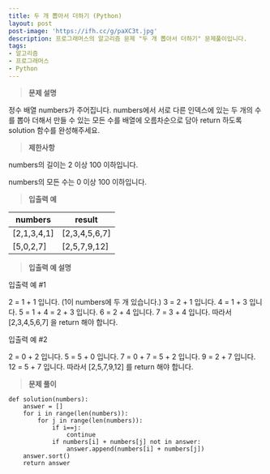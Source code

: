 ```yaml
---
title: 두 개 뽑아서 더하기 (Python)
layout: post
post-image: 'https://ifh.cc/g/paXC3t.jpg'
description: 프로그래머스의 알고리즘 문제 "두 개 뽑아서 더하기" 문제풀이입니다.
tags:
- 알고리즘
- 프로그래머스
- Python
---
```



>**문제 설명**

정수 배열 numbers가 주어집니다. numbers에서 서로 다른 인덱스에 있는 두 개의 수를 뽑아 더해서 만들 수 있는 모든 수를 배열에 오름차순으로 담아 return 하도록 solution 함수를 완성해주세요.

>**제한사항**


numbers의 길이는 2 이상 100 이하입니다.


numbers의 모든 수는 0 이상 100 이하입니다.



>**입출력 예**

| numbers | result |
|--|--|
| [2,1,3,4,1] | [2,3,4,5,6,7] |
| [5,0,2,7] | [2,5,7,9,12] |

>**입출력 예 설명**

입출력 예 #1


2 = 1 + 1 입니다. (1이 numbers에 두 개 있습니다.)
3 = 2 + 1 입니다.
4 = 1 + 3 입니다.
5 = 1 + 4 = 2 + 3 입니다.
6 = 2 + 4 입니다.
7 = 3 + 4 입니다.
따라서  [2,3,4,5,6,7]  을 return 해야 합니다.


입출력 예 #2


2 = 0 + 2 입니다.
5 = 5 + 0 입니다.
7 = 0 + 7 = 5 + 2 입니다.
9 = 2 + 7 입니다.
12 = 5 + 7 입니다.
따라서  [2,5,7,9,12]  를 return 해야 합니다.


>**문제 풀이**

    def solution(numbers):
        answer = []
        for i in range(len(numbers)):
            for j in range(len(numbers)):
                if i==j:
                    continue
                if numbers[i] + numbers[j] not in answer:
                    answer.append(numbers[i] + numbers[j])
        answer.sort()
        return answer


